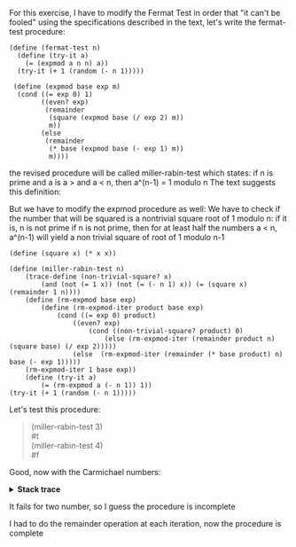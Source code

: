 For this exercise, I have to modify the Fermat Test in order that "it can't be fooled" using the specifications described in the text, let's write the fermat-test procedure:

``` racket
(define (fermat-test n)
  (define (try-it a)
    (= (expmod a n n) a))
  (try-it (+ 1 (random (- n 1)))))
  
 (define (expmod base exp m)
  (cond ((= exp 0) 1)
        ((even? exp)
         (remainder 
          (square (expmod base (/ exp 2) m))
          m))
        (else
         (remainder 
          (* base (expmod base (- exp 1) m))
          m))))
```
 
the revised procedure will be called miller-rabin-test which states:
if n is prime and a is a > and a < n, then a^(n-1) = 1 modulo n
The text suggests this definition:


		
But we have to modify the expmod procedure as well:
We have to check if the number that will be squared is a nontrivial square root of 1 modulo n:
if it is, n is not prime
if n is not prime, then for at least half the numbers a < n, a^(n-1) will yield a non trivial square of root of 1 modulo n-1

``` racket
(define (square x) (* x x))

(define (miller-rabin-test n)
	(trace-define (non-trivial-square? x)
		(and (not (= 1 x)) (not (= (- n 1) x)) (= (square x) (remainder 1 n))))
	(define (rm-expmod base exp) 
		(define (rm-expmod-iter product base exp)
			(cond ((= exp 0) product)
				((even? exp)
					(cond ((non-trivial-square? product) 0)
						(else (rm-expmod-iter (remainder product n) (square base) (/ exp 2)))))
				(else  (rm-expmod-iter (remainder (* base product) n) base (- exp 1)))))
	(rm-expmod-iter 1 base exp))
	(define (try-it a) 
		(= (rm-expmod a (- n 1)) 1))
(try-it (+ 1 (random (- n 1)))))
```


Let's test this procedure:
> (miller-rabin-test 3)  
#t  
> (miller-rabin-test 4)  
#f  

Good, now with the Carmichael numbers:

<details>
<summary> <b>Stack trace</b> </summary>
 > (miller-rabin-test 3)
#t
> (miller-rabin-test 4)
#f
> (miller-rabin-test 561)
#f
> (miller-rabin-test 1105)
#f
> (miller-rabin-test 1729)
#t
> (miller-rabin-test 2465)
#f
> (miller-rabin-test 2821)
#t
> (miller-rabin-test 6601)
#f
> 
</details>


It fails for two number, so I guess the procedure is incomplete

I had to do the remainder operation at each iteration, now the procedure is complete
